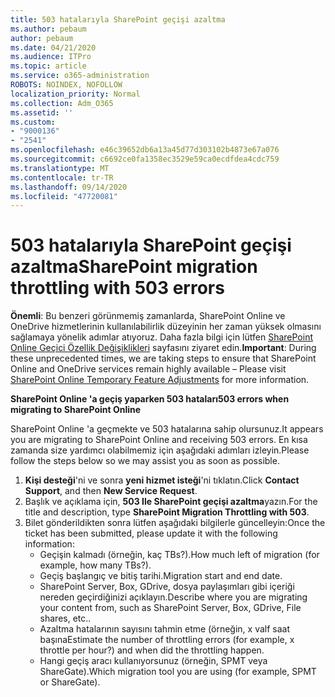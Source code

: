 ```yaml
---
title: 503 hatalarıyla SharePoint geçişi azaltma
ms.author: pebaum
author: pebaum
ms.date: 04/21/2020
ms.audience: ITPro
ms.topic: article
ms.service: o365-administration
ROBOTS: NOINDEX, NOFOLLOW
localization_priority: Normal
ms.collection: Adm_O365
ms.assetid: ''
ms.custom:
- "9000136"
- "2541"
ms.openlocfilehash: e46c39652db6a13a45d77d303102b4873e67a076
ms.sourcegitcommit: c6692ce0fa1358ec3529e59ca0ecdfdea4cdc759
ms.translationtype: MT
ms.contentlocale: tr-TR
ms.lasthandoff: 09/14/2020
ms.locfileid: "47720081"
---
```

# <a name="sharepoint-migration-throttling-with-503-errors"></a><span data-ttu-id="d2347-102">503 hatalarıyla SharePoint geçişi azaltma</span><span class="sxs-lookup"><span data-stu-id="d2347-102">SharePoint migration throttling with 503 errors</span></span>

<span data-ttu-id="d2347-103">**Önemli**: Bu benzeri görünmemiş zamanlarda, SharePoint Online ve OneDrive hizmetlerinin kullanılabilirlik düzeyinin her zaman yüksek olmasını sağlamaya yönelik adımlar atıyoruz. Daha fazla bilgi için lütfen [SharePoint Online Geçici Özellik Değişiklikleri](https://aka.ms/ODSPAdjustments) sayfasını ziyaret edin.</span><span class="sxs-lookup"><span data-stu-id="d2347-103">**Important**: During these unprecedented times, we are taking steps to ensure that SharePoint Online and OneDrive services remain highly available – Please visit [SharePoint Online Temporary Feature Adjustments](https://aka.ms/ODSPAdjustments) for more information.</span></span>

<span data-ttu-id="d2347-104">**SharePoint Online 'a geçiş yaparken 503 hataları**</span><span class="sxs-lookup"><span data-stu-id="d2347-104">**503 errors when migrating to SharePoint Online**</span></span>

<span data-ttu-id="d2347-105">SharePoint Online 'a geçmekte ve 503 hatalarına sahip olursunuz.</span><span class="sxs-lookup"><span data-stu-id="d2347-105">It appears you are migrating to SharePoint Online and receiving 503 errors.</span></span> <span data-ttu-id="d2347-106">En kısa zamanda size yardımcı olabilmemiz için aşağıdaki adımları izleyin.</span><span class="sxs-lookup"><span data-stu-id="d2347-106">Please follow the steps below so we may assist you as soon as possible.</span></span> 

1. <span data-ttu-id="d2347-107">**Kişi desteği**'ni ve sonra **yeni hizmet isteği**'ni tıklatın.</span><span class="sxs-lookup"><span data-stu-id="d2347-107">Click **Contact Support**, and then **New Service Request**.</span></span>
2. <span data-ttu-id="d2347-108">Başlık ve açıklama için, **503 Ile SharePoint geçişi azaltma**yazın.</span><span class="sxs-lookup"><span data-stu-id="d2347-108">For the title and description, type **SharePoint Migration Throttling with 503**.</span></span>
3. <span data-ttu-id="d2347-109">Bilet gönderildikten sonra lütfen aşağıdaki bilgilerle güncelleyin:</span><span class="sxs-lookup"><span data-stu-id="d2347-109">Once the ticket has been submitted, please update it with the following information:</span></span>
    - <span data-ttu-id="d2347-110">Geçişin kalmadı (örneğin, kaç TBs?).</span><span class="sxs-lookup"><span data-stu-id="d2347-110">How much left of migration (for example, how many TBs?).</span></span>
    - <span data-ttu-id="d2347-111">Geçiş başlangıç ve bitiş tarihi.</span><span class="sxs-lookup"><span data-stu-id="d2347-111">Migration start and end date.</span></span>
    - <span data-ttu-id="d2347-112">SharePoint Server, Box, GDrive, dosya paylaşımları gibi içeriği nereden geçirdiğinizi açıklayın.</span><span class="sxs-lookup"><span data-stu-id="d2347-112">Describe where you are migrating your content from, such as SharePoint Server, Box, GDrive, File shares, etc..</span></span>
    - <span data-ttu-id="d2347-113">Azaltma hatalarının sayısını tahmin etme (örneğin, x valf saat başına</span><span class="sxs-lookup"><span data-stu-id="d2347-113">Estimate the number of throttling errors (for example, x throttle per hour?) and when did the throttling happen.</span></span>
    - <span data-ttu-id="d2347-114">Hangi geçiş aracı kullanıyorsunuz (örneğin, SPMT veya ShareGate).</span><span class="sxs-lookup"><span data-stu-id="d2347-114">Which migration tool you are using (for example, SPMT or ShareGate).</span></span>


